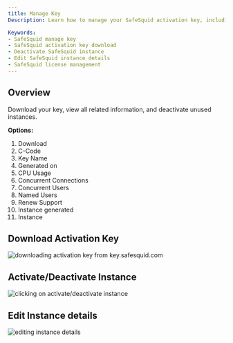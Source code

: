```yaml
---
title: Manage Key 
Description: Learn how to manage your SafeSquid activation key, including downloading the key, viewing license details, deactivating unused instances, and editing instance information through the Self-Service Portal.

Keywords:
- SafeSquid manage key  
- SafeSquid activation key download  
- Deactivate SafeSquid instance  
- Edit SafeSquid instance details  
- SafeSquid license management  
---
```


## Overview
Download your key, view all related information, and deactivate unused instances.

**Options:**
1.   Download
1.   C-Code
1.   Key Name
1.   Generated on
1.   CPU Usage
1.   Concurrent Connections
1.   Concurrent Users
1.   Named Users
1.   Renew Support
1.   Instance generated
1.   Instance
## Download Activation Key
![downloading activation key from key.safesquid.com](/img/Application_Eco-System/Manage_Key/image1.webp)

## Activate/Deactivate Instance
![clicking on activate/deactivate instance](/img/Application_Eco-System/Manage_Key/image2.webp)

## Edit Instance details
![editing instance details](/img/Application_Eco-System/Manage_Key/image3.webp)

